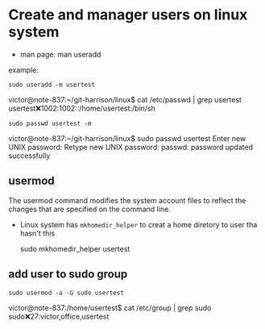 # Create and manager users on linux system
- man page: man useradd

example:

	sudo useradd -m usertest

victor@note-837:~/git-harrison/linux$ cat /etc/passwd | grep usertest
usertest:x:1002:1002::/home/usertest:/bin/sh

	sudo passwd usertest -m

victor@note-837:~/git-harrison/linux$ sudo passwd usertest
Enter new UNIX password: 
Retype new UNIX password: 
passwd: password updated successfully


## usermod

The usermod command modifies the system account files to reflect the changes that are specified on the command line.



- Linux system has `mkhomedir_helper` to creat a home diretory to user tha hasn't this

	sudo mkhomedir_helper usertest
	
## add user to sudo group
	sudo usermod -a -G sudo usertest

victor@note-837:/home/usertest$ cat /etc/group | grep sudo
sudo:x:27:victor,office,usertest
